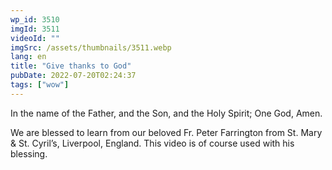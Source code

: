 ```yaml
---
wp_id: 3510
imgId: 3511
videoId: ""
imgSrc: /assets/thumbnails/3511.webp
lang: en
title: "Give thanks to God"
pubDate: 2022-07-20T02:24:37
tags: ["wow"]
---
```


<p>In the name of the Father, and the Son, and the Holy Spirit; One God, Amen. </p>
<p>We are blessed to learn from our beloved Fr. Peter Farrington from St. Mary & St. Cyril&#8217;s, Liverpool, England. This video is of course used with his blessing.</p>

